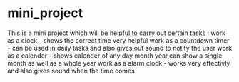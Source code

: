 # mini_project
This is a mini project which will be helpful to carry out certain tasks :
work as a clock - shows the correct time very helpful
work as a countdown timer - can be used in daily tasks and also gives out sound to notify the user
work as a calender - shows calender of any day month year,can show a single month as well as a whole year
work as a alarm clock - works very effectivly and also gives sound when the time comes
